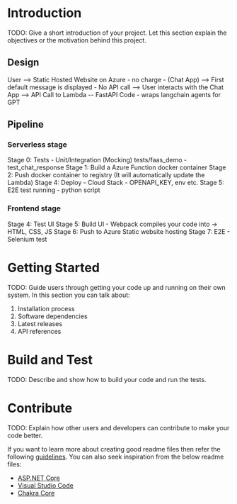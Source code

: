 # Introduction 
TODO: Give a short introduction of your project. Let this section explain the objectives or the motivation behind this project. 

## Design

User --> Static Hosted Website on Azure - no charge - (Chat App)
--> First default message is displayed - No API call
--> User interacts with the Chat App
--> API Call to Lambda -- FastAPI Code - wraps langchain agents for GPT

## Pipeline

### Serverless stage
Stage 0: Tests - Unit/Integration (Mocking)
    tests/faas_demo
        - test_chat_response
Stage 1: Build a Azure Function docker container
Stage 2: Push docker container to registry (It will automatically update the Lambda)
Stage 4: Deploy - Cloud Stack - OPENAPI_KEY, env etc. 
Stage 5: E2E test running - python script

### Frontend stage
Stage 4: Test UI
Stage 5: Build UI - Webpack compiles your code into -> HTML, CSS, JS
Stage 6: Push to Azure Static website hosting
Stage 7: E2E - Selenium test

# Getting Started
TODO: Guide users through getting your code up and running on their own system. In this section you can talk about:
1.	Installation process
2.	Software dependencies
3.	Latest releases
4.	API references

# Build and Test
TODO: Describe and show how to build your code and run the tests. 

# Contribute
TODO: Explain how other users and developers can contribute to make your code better. 

If you want to learn more about creating good readme files then refer the following [guidelines](https://docs.microsoft.com/en-us/azure/devops/repos/git/create-a-readme?view=azure-devops). You can also seek inspiration from the below readme files:
- [ASP.NET Core](https://github.com/aspnet/Home)
- [Visual Studio Code](https://github.com/Microsoft/vscode)
- [Chakra Core](https://github.com/Microsoft/ChakraCore)